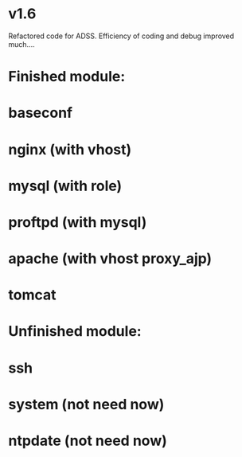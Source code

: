 # v1.6

Refactored code for ADSS. Efficiency of coding and debug improved much....

# Finished module:
# baseconf
# nginx (with vhost)
# mysql (with role)
# proftpd (with mysql)
# apache (with vhost proxy_ajp)
# tomcat
#
# Unfinished module:
# ssh
# system (not need now)
# ntpdate (not need now)
#
